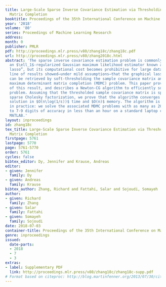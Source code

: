```yaml
---
title: Large-Scale Sparse Inverse Covariance Estimation via Thresholding and Max-Det
  Matrix Completion
booktitle: Proceedings of the 35th International Conference on Machine Learning
year: '2018'
volume: '80'
series: Proceedings of Machine Learning Research
address: 
month: 0
publisher: PMLR
pdf: http://proceedings.mlr.press/v80/zhang18c/zhang18c.pdf
url: http://proceedings.mlr.press/v80/zhang2018c.html
abstract: 'The sparse inverse covariance estimation problem is commonly solved using
  an $\ell_1$-regularized Gaussian maximum likelihood estimator known as “graphical
  lasso”, but its computational cost becomes prohibitive for large data sets. A recently
  line of results showed–under mild assumptions–that the graphical lasso estimator
  can be retrieved by soft-thresholding the sample covariance matrix and solving a
  maximum determinant matrix completion (MDMC) problem. This paper proves an extension
  of this result, and describes a Newton-CG algorithm to efficiently solve the MDMC
  problem. Assuming that the thresholded sample covariance matrix is sparse with a
  sparse Cholesky factorization, we prove that the algorithm converges to an $ε$-accurate
  solution in $O(n\log(1/ε))$ time and $O(n)$ memory. The algorithm is highly efficient
  in practice: we solve the associated MDMC problems with as many as 200,000 variables
  to 7-9 digits of accuracy in less than an hour on a standard laptop computer running
  MATLAB.'
layout: inproceedings
id: zhang18c
tex_title: Large-Scale Sparse Inverse Covariance Estimation via Thresholding and Max-Det
  Matrix Completion
firstpage: 5761
lastpage: 5770
page: 5761-5770
order: 5761
cycles: false
bibtex_editor: Dy, Jennifer and Krause, Andreas
editor:
- given: Jennifer
  family: Dy
- given: Andreas
  family: Krause
bibtex_author: Zhang, Richard and Fattahi, Salar and Sojoudi, Somayeh
author:
- given: Richard
  family: Zhang
- given: Salar
  family: Fattahi
- given: Somayeh
  family: Sojoudi
date: 2018-07-03
container-title: Proceedings of the 35th International Conference on Machine Learning
genre: inproceedings
issued:
  date-parts:
  - 2018
  - 7
  - 3
extras:
- label: Supplementary PDF
  link: http://proceedings.mlr.press/v80/zhang18c/zhang18c-supp.pdf
# Format based on citeproc: http://blog.martinfenner.org/2013/07/30/citeproc-yaml-for-bibliographies/
---
```

